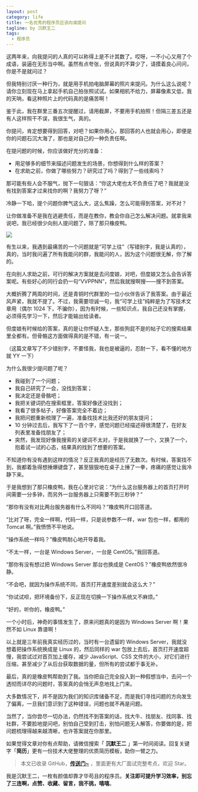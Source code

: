 ```yaml
---
layout: post
category: life
title: 一名优秀的程序员应该向谁提问
tagline: by 沉默王二
tags: 
  - 程序员
---
```


这两年来，向我提问的人真的可以称得上是不计其数了。哎呀，一不小心又用了个成语，装逼在无形当中啊。虽然有点夸张，但说真的不算少了，请摸着良心问问，你是不是就问过？

<!--more-->


但我特别讨厌一种行为，就是用手机拍电脑屏幕的照片来提问。为什么这么说呢？请你立刻现在马上拿起手机自己拍张照试试。如果相机不给力，屏幕像素又低，我的天呐，看这种照片上的代码真的是痛苦啊！

鉴于此，我在群里三番五次提醒过，请用截屏，不要用手机拍照！但隔三差五还是有人这样照干不误，我很生气，真的。

你提问，肯定想要得到回答，对吧？如果你用心，那回答的人也就会用心，即便是你的问题石沉大海了，那也是对自己的一种负责任啊。

在提问题的时候，你应该做好充分的准备：

- 用足够多的细节来描述问题发生的场景，你想得到什么样的答案？
- 在求助之前，你做了哪些努力？研究过了吗？得到了一些线索吗？

那可能有些人会不服气，抛下一句狠话：“你这大佬也太不负责任了吧？我就是没有找到答案才过来找你的啊？我努力了呀？”

冷静一下哈，提个问题你脾气这么大，这么焦躁，怎么可能得到答案，对不对？

让你做准备不是我在逃避责任，而是在教你，教会你自己怎么解决问题。就拿我来说吧，我已经很少向别人提问题了，除了那只橡皮鸭。

![](http://www.itwanger.com/assets/images/2020/06/xiangpiya-01.png)

有生以来，我遇到最痛苦的一个问题就是“可学上往”（写错别字，我是认真的），真的，当时我问遍了所有我能问的群，我能问的人，因为这个问题很无解，你了解的。

在向别人求助之前，可行的解决方案就是去问度娘，对吧，但度娘又怎么会告诉答案呢。有些好心的同行会扔一句“VVPPNN”，然后我就搜啊搜——搜不到答案。

大概折腾了两周的时间，还是青铜时代群里的一位小伙伴告诉了我答案。由于最近风声紧，我就不提了。不过，我需要坦诚一句，我“可学上往”纯粹是为了写技术文章用（偶尔 1024 下，不骗你），因为有时候，一些知识点，我自己还没有掌握，必须得先学习一下，然后才能输出给读者。

但度娘有时候给的答案，真的是让你怀疑人生，那些狗屁不是的帖子它的搜索结果里全都有。但骨骼这方面做得真的是不错，有一说一。

（这篇文章写了不少错别字，不要怪我，我也是被逼的，忍耐一下，看不懂的地方就 YY 一下）

为什么我很少提问题了呢？

- 我碰到了一个问题；
- 我自己研究了一会，没找到答案；
- 我决定还是骨骼吧；
- 我把关键词扔在搜索框里，答案好像还没找到；
- 我看了很多帖子，好像答案完全不着边；
- 我把问题重新梳理了一遍，准备找技术比我还好的朋友提问；
- 10 分钟过去后，我写下了一百个字，感觉问题已经描述得很清楚了，在好友列表里准备找朋友了；
- 突然，我发现好像我搜索的关键词不太对，于是我就换了一个，又换了一个，抱着试一试的心态，结果真的找到了想要的答案。

不知道你有没有遇到这样的情况？反正我真的是经历了无数次。有时候，答案找不到，我都着急得想捶爆键盘了，甚至狠狠地在桌子上捶了一拳，疼痛的感觉让我冷静下来。

于是我想到了那只橡皮鸭，我在心里对它说：“为什么这台服务器上的首页打开时间需要一分多钟，而另外一台服务器上只需要不到三秒钟？”

“那你有没有对比两台服务器有什么不同吗？”橡皮鸭开口回答道。

“比对了呀，完全一样啊，代码一样，只是说参数不一样，war 包也一样，都用的 Tomcat 啊。”我愤愤不平地说。

“操作系统一样吗？”橡皮鸭耐心地开导着我。

“不太一样，一台是 Windows Server，一台是 CentOS。”我回答道。

“那你有没有想过把 Windows Server 那台也换成是 CentOS？”橡皮鸭依然很冷静。

“不会吧，就因为操作系统不同，首页打开速度差别就会这么大？”

“你试试呗，把环境备份下，反正现在切换一下操作系统又不麻烦。”

“好的，听你的，橡皮鸭。”

一个小时后，神奇的事情发生了，原来问题真的是因为 Windows Server 啊！果然不如 Linux 靠谱啊！

以上就是三年前我真实经历过的，当时有一台遗留的 Windows Server，我就没想着把操作系统换成是 Linux 的，然后同样的 war 包放上去后，首页打开速度超慢，我尝试过对首页加上缓存，减少 JavaScript、CSS 文件的大小，对它们进行压缩，甚至减少了从后台获取数据的量，但所有的尝试都于事无补。

最后，真的是橡皮鸭帮助到了我。当你把自己完全投入到一种假想当中，去问一个透彻而详尽的问题时，答案真的会悄无声息地找上门来。

大多数情况下，并不是因为我们的知识库储备不足，而是我们寻找问题的方向发生了偏离，一旦我们意识到了这种错误，问题也就不再是问题。

当然了，当你尝尽一切办法，仍然找不到答案的话，找大牛、找朋友、找同事、找社群，不要脸地提问吧，别怕自己受到打击，别怕问题无人解答，你要做的是，把问题梳理得越来越清晰，也许答案就在你那里。


如果觉得文章对你有点帮助，请微信搜索「 **沉默王二** 」第一时间阅读。回复关键字「**简历**」更有一份技术大佬整理的优质简历模板，助你一臂之力。

>本文已收录 GitHub，[**传送门~**](https://github.com/qinggee/itwanger.github.io) ，里面更有大厂面试完整考点，欢迎 Star。

我是沉默王二，一枚有颜值却靠才华苟且的程序员。**关注即可提升学习效率，别忘了三连啊，点赞、收藏、留言，我不挑，嘻嘻**。






